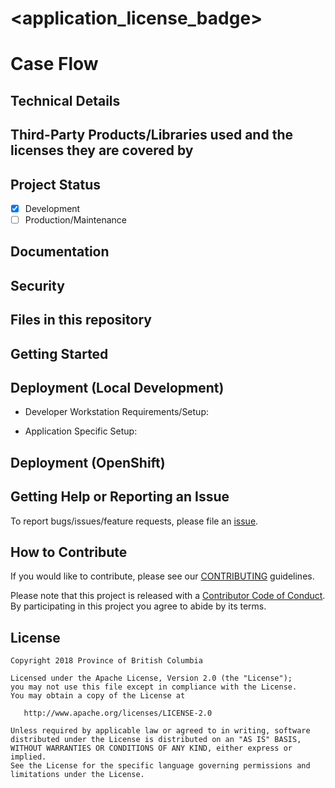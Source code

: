 <!--- NOTE: This is a template for your project README. Edit the content according to the comments provided.--->

# <application_license_badge>
<!--- [![License](https://img.shields.io/badge/License-Apache%202.0-blue.svg)](./LICENSE) --->

# Case Flow
<!--- Description of the application. ---> 

## Technical Details
<!--- Technology Stack Used. ---> 

## Third-Party Products/Libraries used and the licenses they are covered by
<!--- product/library and path to the LICENSE --->
<!--- Example: <library_name> - [![GitHub](<shield_icon_link>)](<path_to_library_LICENSE>) --->

## Project Status
- [x] Development
- [ ] Production/Maintenance

## Documentation
<!--- Point to another readme or create a GitHub Pages (https://guides.github.com/features/pages/) --->

## Security
<!--- Authentication, Authorization, Policies, etc --->

## Files in this repository
<!--- Use Tree to generate the file structure, try `tree -I '<excluded_paths>' -d -L 3`--->

## Getting Started
<!--- setup env vars, secrets, instructions... --->

## Deployment (Local Development)
* Developer Workstation Requirements/Setup:
<!--- instruction on Minishift/Docker/Other services.. --->

* Application Specific Setup:
<!--- instruction on setup local environment and dependencies.. --->


## Deployment (OpenShift)
<!--- Best to include details in a openshift/README.md --->

## Getting Help or Reporting an Issue
<!--- Example below, modify accordingly --->
To report bugs/issues/feature requests, please file an [issue](../../issues).


## How to Contribute
<!--- Example below, modify accordingly --->
If you would like to contribute, please see our [CONTRIBUTING](./CONTRIBUTING.md) guidelines.

Please note that this project is released with a [Contributor Code of Conduct](./CODE_OF_CONDUCT.md). 
By participating in this project you agree to abide by its terms.


## License
<!--- Example below, modify accordingly --->
    Copyright 2018 Province of British Columbia

    Licensed under the Apache License, Version 2.0 (the "License");
    you may not use this file except in compliance with the License.
    You may obtain a copy of the License at

       http://www.apache.org/licenses/LICENSE-2.0

    Unless required by applicable law or agreed to in writing, software
    distributed under the License is distributed on an "AS IS" BASIS,
    WITHOUT WARRANTIES OR CONDITIONS OF ANY KIND, either express or implied.
    See the License for the specific language governing permissions and
    limitations under the License.
